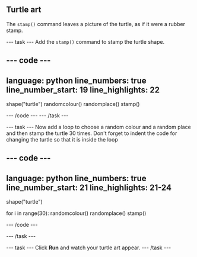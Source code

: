 ## Turtle art

The `stamp()` command leaves a picture of the turtle, as if it were a rubber stamp.

--- task ---
Add the `stamp()` command to stamp the turtle shape.

--- code ---
---
language: python
line_numbers: true
line_number_start: 19
line_highlights: 22
---
shape("turtle")
randomcolour()
randomplace()
stamp()

--- /code ---
--- /task ---

--- task ---
Now add a loop to choose a random colour and a random place and then stamp the turtle 30 times.
Don't forget to indent the code for changing the turtle so that it is inside the loop

--- code ---
---
language: python
line_numbers: true
line_number_start: 21
line_highlights: 21-24
---
shape("turtle")

for i in range(30):
    randomcolour()
    randomplace()
    stamp()

--- /code ---

--- /task ---


--- task ---
Click **Run** and watch your turtle art appear.
--- /task ---